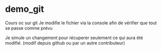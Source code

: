 # demo_git
Cours oc sur git
Je modifie le fichier via la console afin de vérifier que tout se passe comme prévu

Je simule un changement pour récuperer seulement ce qui aura été modifié. (modif depuis github ou par un autre contributeur)
